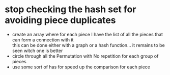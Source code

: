 # stop checking the hash set for avoiding piece duplicates

 - create an array where for each piece I have the list of all the pieces that can form a connection with it  
this can be done either with a graph or a hash function... it remains to be seen witch one is better
 - circle through all the Permutation with No repetition for each group of pieces
 - use some sort of has for speed up the comparison for each piece